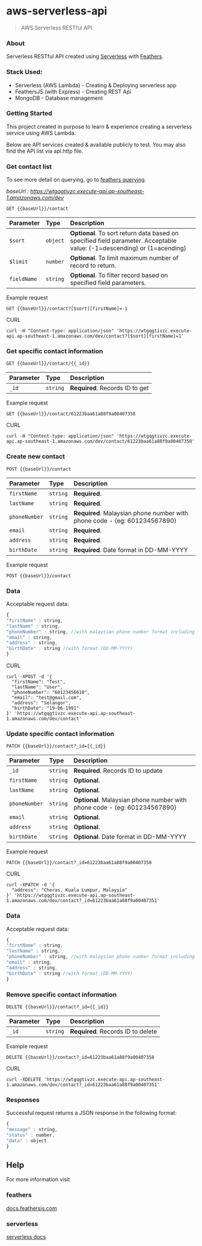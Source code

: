 # aws-serverless-api

> AWS Serverless RESTful API

### About

Serverless RESTful API created using [Serverless](https://www.serverless.com/framework/docs/getting-started) with [Feathers](http://feathersjs.com).
  



### Stack Used:

- Serverless (AWS Lambda) - Creating & Deploying serverless app
- FeathersJS (with Express) - Creating REST Api
- MongoDB - Database management

 



### Getting Started

This project created in purpose to learn & experience creating a serverless service using AWS Lambda.

Below are API services created & available publicly to test. You may also find the API list via api.http file.




### Get contact list

To see more detail on querying, go to [feathers querying](https://docs.feathersjs.com/api/databases/querying.html).



_baseUrl : https://wtgqgtivzc.execute-api.ap-southeast-1.amazonaws.com/dev_

```http
GET {{baseUrl}}/contact
```
| Parameter | Type | Description |
| :--- | :--- | :--- |
| `$sort` | `object` | **Optional**. To sort return data based on specified field parameter. Acceptable value: (-1=descending) or (1=acending) |
| `$limit` | `number` | **Optional**. To limit maximum number of record to return. |
| `fieldName` | `string` | **Optional**. To filter record based on specified field parameters. |


Example request
```http
GET {{baseUrl}}/contact?[$sort][firstName]=-1
```

CURL 
```
curl -H "Content-type: application/json" 'https://wtgqgtivzc.execute-api.ap-southeast-1.amazonaws.com/dev/contact?[$sort][firstName]=1'
```


### Get specific contact information

```http
GET {{baseUrl}}/contact/{{_id}}
```
| Parameter | Type | Description |
| :--- | :--- | :--- |
| `_id` | `string` | **Required**. Records ID to get |


Example request
```http
GET {{baseUrl}}/contact/61223baa61a88f9a00407358
```


CURL 
```
curl -H "Content-type: application/json" 'https://wtgqgtivzc.execute-api.ap-southeast-1.amazonaws.com/dev/contact/61223baa61a88f9a00407358'
```



### Create new contact

```http
POST {{baseUrl}}/contact
```
| Parameter | Type | Description |
| :--- | :--- | :--- |
| `firstName` | `string` | **Required**. |
| `lastName` | `string` | **Required**. |
| `phoneNumber` | `string` | **Required**. Malaysian phone number with phone code - (eg: 601234567890) |
| `email` | `string` | **Required**.  |
| `address` | `string` | **Required**. |
| `birthDate` | `string` | **Required**. Date format in DD-MM-YYYY |


Example request
```http
POST {{baseUrl}}/contact
```


### Data

Acceptable request data: 

```javascript
{
"firstName" : string,
"lastName" : string,
"phoneNumber" : string, //with malaysian phone number format including phone code,
"email" : string,
"address" : string,
"birthDate" : string //with format (DD-MM-YYYY)
}
```

CURL
```
curl -XPOST -d '{
  "firstName": "Test",
  "lastName": "User",
  "phoneNumber": "60123456610",
  "email": "test@gmail.com",
  "address": "Selangor",
  "birthDate": "19-06-1991"
}' 'https://wtgqgtivzc.execute-api.ap-southeast-1.amazonaws.com/dev/contact'
```




### Update specific contact information

```http
PATCH {{baseUrl}}/contact?_id={{_id}}
```
| Parameter | Type | Description |
| :--- | :--- | :--- |
| `_id` | `string` | **Required**. Records ID to update |
| `firstName` | `string` | **Optional**. |
| `lastName` | `string` | **Optional**. |
| `phoneNumber` | `string` | **Optional**. Malaysian phone number with phone code - (eg: 601234567890) |
| `email` | `string` | **Optional**.  |
| `address` | `string` | **Optional**. |
| `birthDate` | `string` | **Optional**. Date format in DD-MM-YYYY |


Example request
```http
PATCH {{baseUrl}}/contact?_id=61223baa61a88f9a00407358
```


CURL
```
curl -XPATCH -d '{
  "address": "Cheras, Kuala Lumpur, Malaysia"
}' 'https://wtgqgtivzc.execute-api.ap-southeast-1.amazonaws.com/dev/contact?_id=61223baa61a88f9a00407351'
```



### Data

Acceptable request data: 

```javascript
{
"firstName" : string,
"lastName" : string,
"phoneNumber" : string, //with malaysian phone number format including phone code,
"email" : string,
"address" : string,
"birthDate" : string //with format (DD-MM-YYYY)
}
```



### Remove specific contact information

```http
DELETE {{baseUrl}}/contact?_id={{_id}}
```
| Parameter | Type | Description |
| :--- | :--- | :--- |
| `_id` | `string` | **Required**. Records ID to delete |


Example request
```http
DELETE {{baseUrl}}/contact?_id=61223baa61a88f9a00407358
```

CURL
```
curl -XDELETE 'https://wtgqgtivzc.execute-api.ap-southeast-1.amazonaws.com/dev/contact?_id=61223baa61a88f9a00407351'
````




### Responses
Successful request returns a JSON response in the following format:
```javascript
{
"message" : string,
"status" : number,
"data" : object
}
```



## Help

For more information visit

### ****feathers****
[docs.feathersjs.com](http://docs.feathersjs.com)

### ****serverless****
[serverless docs](https://www.serverless.com/framework/docs/guides/)
